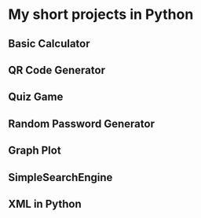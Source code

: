# My short projects in Python
## Basic Calculator
## QR Code Generator
## Quiz Game
## Random Password Generator
## Graph Plot
## SimpleSearchEngine
## XML in Python
